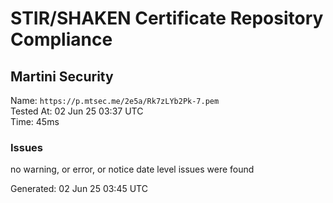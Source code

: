 # STIR/SHAKEN Certificate Repository Compliance

## Martini Security

Name: `https://p.mtsec.me/2e5a/Rk7zLYb2Pk-7.pem`\
Tested At: 02 Jun 25 03:37 UTC\
Time: 45ms

### Issues

no warning, or error, or notice date level issues were found

Generated: 02 Jun 25 03:45 UTC